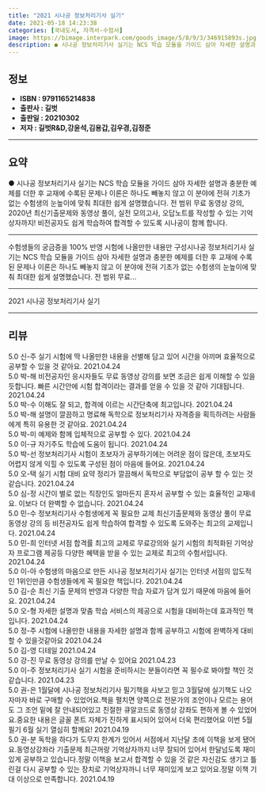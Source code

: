 ```yaml
---
title: "2021 시나공 정보처리기사 실기"
date: 2021-05-18 14:23:38
categories: [국내도서, 자격서-수험서]
image: https://bimage.interpark.com/goods_image/5/8/9/3/346915893s.jpg
description: ● 시나공 정보처리기사 실기는 NCS 학습 모듈을 가이드 삼아 자세한 설명과 충분한 예제를 더한 후 교재에 수록된 문제나 이론은 하나도 빼놓지 않고 이 분야에 전혀 기초가 없는 수험생의 눈높이에 맞춰 최대한 쉽게 설명했습니다. 전 범위 무료 동영상 강의, 2020년 최신기출문제와 동영
---
```


## **정보**

- **ISBN : 9791165214838**
- **출판사 : 길벗**
- **출판일 : 20210302**
- **저자 : 길벗R&D,강윤석,김용갑,김우경,김정준**

------



## **요약**

●  시나공 정보처리기사 실기는 NCS 학습 모듈을 가이드 삼아 자세한 설명과 충분한 예제를 더한 후 교재에 수록된 문제나 이론은 하나도 빼놓지 않고 이 분야에 전혀 기초가 없는 수험생의 눈높이에 맞춰 최대한 쉽게 설명했습니다. 전 범위 무료 동영상 강의, 2020년 최신기출문제와 동영상 풀이, 실전 모의고사, 오답노트를 작성할 수 있는 기억상자까지! 비전공자도 쉽게 학습하여 합격할 수 있도록 시나공이 함께 합니다.

------

수험생들의 궁금증을 100% 반영
시험에 나올만한 내용만 구성시나공 정보처리기사 실기는 NCS 학습 모듈을 가이드 삼아 자세한 설명과 충분한 예제를 더한 후 교재에 수록된 문제나 이론은 하나도 빼놓지 않고 이 분야에 전혀 기초가 없는 수험생의 눈높이에 맞춰 최대한 쉽게 설명했습니다. 전 범위 무료... 

------


2021 시나공 정보처리기사 실기 

------


## **리뷰** 

5.0 신-주 실기 시험에 딱 나올만한 내용을 선별해 담고 있어 시간을 아끼며 효율적으로 공부할 수 있을 것 같아요. 2021.04.24 <br/>5.0 박-해 비전공자인 응시자들도 무료 동영상 강의를 보면 조금은 쉽게 이해할 수 있을 듯합니다. 빠른 시간안에 시험 합격이라는 결과를 얻을 수 있을 것 같아 기대됩니다. 2021.04.24 <br/>5.0 박-수 이해도 잘 되고, 합격에 이르는 시간단축에 최고입니다. 2021.04.24 <br/>5.0 박-해 설명이 깔끔하고 명료해 독학으로 정보처리기사 자격증을 획득하려는 사람들에게 특히 유용한 것 같아요. 2021.04.24 <br/>5.0 박-미 예제와 함께 입체적으로 공부할 수 있다. 2021.04.24 <br/>5.0 이-규 자기주도 학습에 도움이 됩니다. 2021.04.24 <br/>5.0 박-선 정보처리기사 시험이 초보자가 공부하기에는 어려운 점이 많은데, 초보자도 어렵지 않게 익힐 수 있도록 구성된 점이 마음에 들어요. 2021.04.24 <br/>5.0 오-택 실기 시험 대비 요약 정리가 깔끔해서 독학으로 부담없이 공부 할 수 있는 것 같습니다. 2021.04.24 <br/>5.0 심-정 시간이 별로 없는 직장인도 얼마든지 혼자서 공부할 수 있는 효율적인 교재네요. 이보다 더 완벽할 수 없습니다. 2021.04.24 <br/>5.0 민-수 정보처리기사 수험생에게 꼭 필요한 교제  최신기출문제와 동영상 풀이 무료 동영상 강의 등 비전공자도 쉽게 학습하여 합격할 수 있도록 도와주는 최고의 교제입니다. 2021.04.24 <br/>5.0 민-희 인터넷 서점 합격률 최고의 교제로 무료강의와 실기 시험의 최적화된 기억상자 프로그램 제공등 다양한 혜택을 받을 수 있는 교제로 최고의 수험서입니다. 2021.04.24 <br/>5.0 이-아 수험생의 마음으로 만든 시나공 정보처리기사 실기는 인터넷 서점의 압도적인 1위인만큼 수험생들에게 꼭 필요한 책입니다. 2021.04.24 <br/>5.0 김-순 최신 기출 문제의 반영과 다양한 학습 자료가 담겨 있기 때문에 마음에 들어요. 2021.04.24 <br/>5.0 오-형 자세한 설명과 맞춤 학습 서비스의 제공으로 시험을 대비하는데 효과적인 책입니다. 2021.04.24 <br/>5.0 정-주 시험에 나올만한 내용을 자세한 설명과 함께 공부하고 시험에 완벽하게 대비할 수 있을것같아요 2021.04.24 <br/>5.0 김-영 디테일 2021.04.24 <br/>5.0 강-진 무료 동영상 강의를 만날 수 있어요 2021.04.23 <br/>5.0 이-주 정보처리기사 실기 시험을 준비하시는 분들이라면 꼭 필수로 봐야할 책인 것 같습니다. 2021.04.23 <br/>5.0 권-은 1월달에 시나공 정보처리기사 필기책을 사보고 믿고 3월달에 실기책도 나오자마자 바로 구매할 수 있었어요.책을 펼치면 양쪽으로 전문가의 조언이나 모르는 용어도 그 조언 밑에 잘 안내되어있고 친절한 큐알코드로 동영상 강좌도 편하게 볼 수 있었어요.중요한 내용은 글꼴 폰트 자체가 진하게 표시되어 있어서 더욱 편리했어요 이번 5월필기 6월 실기 열심히 할께요! 2021.04.19 <br/>5.0 권-분 독학을 하다가 도무지 한계가 있어서 서점에서 지난달 초에 이책을 보게 됐어요.동영상강좌라 기출문제 최근꺼랑 기억상자까지 너무 잘되어 있어서 한달넘도록 재미있게 공부하고 있습니다.정말 이책을 보고서 합격할 수 있을 것 같은 자신감도 생기고 틀린걸 다시 공부할 수 있는 장치로 기억상자까니 너무 재미있게 보고 있어요.정말 이책 기대 이상으로 만족합니다. 2021.04.19 <br/>